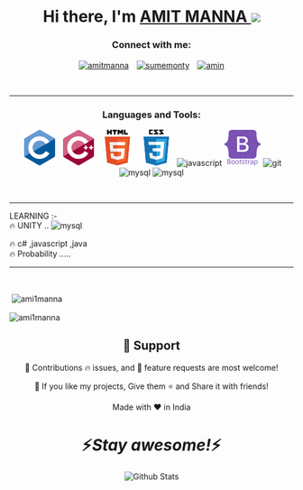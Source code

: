 <div align="center">
  <h1>Hi there, I'm <a href="https://github.com/ami1manna/ami1manna">AMIT MANNA </a> <img src="https://media.giphy.com/media/hvRJCLFzcasrR4ia7z/giphy.gif" width="25px"> </h1>
    
</div>

<h3 align="center">Connect with me:</h3>
<p align="center">
 <a href="https://www.hackerrank.com/amitmannasm" target="_blank"><img align="center" src="https://raw.githubusercontent.com/rahuldkjain/github-profile-readme-generator/master/src/images/icons/Social/hackerrank.svg" alt="amitmanna" height="65" width="65" style="margin-right:10px;" title="HackerRank"/></a>
  <a href="https://www.codechef.com/users/amit_manna1" target="_blank"><img align="center" src="https://cdn.jsdelivr.net/npm/simple-icons@3.1.0/icons/codechef.svg" alt="sumemonty" height="65" width="65" style="margin-right:10px;" title="Code Chef"/></a>
   <a href="https://www.youtube.com/channel/UCkZWbvQF0q3GyMRMHMkF-dw" target="blank"><img align="center" src="https://raw.githubusercontent.com/rahuldkjain/github-profile-readme-generator/master/src/images/icons/Social/youtube.svg" alt="amin" height="70" width="80" /></a>

</p>
<br>
<hr>

<h3 align="center">Languages and Tools:</h3>

<p align="center">
    <img src="https://raw.githubusercontent.com/devicons/devicon/master/icons/c/c-original.svg" alt="c" width="65" height="65" title="C"/> 
    <img src="https://raw.githubusercontent.com/devicons/devicon/master/icons/cplusplus/cplusplus-original.svg" alt="cplusplus" width="65" height="65" title="C++"/>
    <img src="https://raw.githubusercontent.com/devicons/devicon/master/icons/html5/html5-original-wordmark.svg" alt="html5" width="65" height="65" title="HTML"/> 
    <img src="https://raw.githubusercontent.com/devicons/devicon/master/icons/css3/css3-original-wordmark.svg" alt="css3" width="65" height="65" title="CSS"/>
    <img src="https://upload.vectorlogo.zone/logos/javascript/images/239ec8a4-163e-4792-83b6-3f6d96911757.svg" alt="javascript" title="javascript" width="65" height="65"/>
    <img src="https://raw.githubusercontent.com/devicons/devicon/master/icons/bootstrap/bootstrap-plain-wordmark.svg" alt="bootstrap" width="65" height="65" title="Bootstrap"/> 
    <img src="https://www.vectorlogo.zone/logos/git-scm/git-scm-icon.svg" alt="git" width="65" height="65" title="Git"/> 
    <img src="https://www.vectorlogo.zone/logos/php/php-horizontal.svg" alt="mysql" title="" width="80" height="45" title="PHP"/> 
    <img src="https://seeklogo.com/images/C/c-sharp-c-logo-02F17714BA-seeklogo.com.png" alt="mysql" title="" width="75" height="55" title="c#"/> 
   
<!--   <a href="https://www.gtk.org/" target="_blank"> <img src="https://upload.wikimedia.org/wikipedia/commons/7/71/GTK_logo.svg" alt="gtk" width="40" height="40"/> </a>  -->
</p>

<br>
<hr>
LEARNING  :-
<br>
🔥 UNITY ..  <img src="https://upload.wikimedia.org/wikipedia/commons/thumb/1/19/Unity_Technologies_logo.svg/2560px-Unity_Technologies_logo.svg.png" alt="mysql" title="" width="135" height="55" title="unity"/> 

🔥  c# ,javascript ,java  
🔥  Probability ..... 

<hr><br>





<p>&nbsp;<img align="center" src="https://github-readme-stats.vercel.app/api?username=ami1manna&show_icons=true&theme=radical" alt="ami1manna" /></p>

<p><img align="center" src="https://github-readme-streak-stats.herokuapp.com/?user=ami1manna&" alt="ami1manna" /></p>

<h2 align="center">🤝 Support</h2>

<p align="center">🎀 Contributions  🔥 issues, and 🥮 feature requests are most welcome!</p>

<p align="center">💙 If you like my projects, Give them ⭐ and Share it with friends!</p>
</p>
<p align="center">Made with ❤️ in India</p>

<h1 align='center'>⚡️<i>Stay awesome!</i>⚡️</h1>

<p align="center">
        <img src="https://raw.githubusercontent.com/bornmay/bornmay/Update/svg/Bottom.svg" alt="Github Stats" />
</p>

